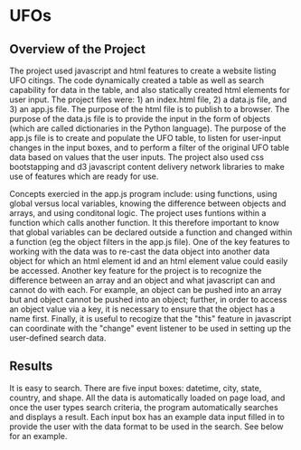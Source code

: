 # UFOs

## Overview of the Project

The project used javascript and html features to create a website listing UFO citings.  The code dynamically created a table as well as search capability for data in the table, and also statically created html elements for user input.  The project files were: 1) an index.html file, 2) a data.js file, and 3) an app.js file.  The purpose of the html file is to publish to a browser. The purpose of the data.js file is to provide the input in the form of objects (which are called dictionaries in the Python language). The purpose of the app.js file is to create and populate the UFO table, to listen for user-input changes in the input boxes, and to perform a filter of the original UFO table data based on values that the user inputs.  The project also used css bootstapping and d3 javascript content delivery network libraries to make use of features which are ready for use.  

Concepts exercied in the app.js program include:  using functions, using global versus local variables, knowing the difference between objects and arrays, and using conditonal logic. The project uses funtions within a function which calls another function.  It this therefore important to know that global variables can be declared outside a function and changed within a function (eg the object filters in the app.js file).  One of the key features to working with the data was to re-cast the data object into another data object for which an html element id and an html element value could easily be accessed.  Another key feature for the project is to recognize the difference between an array and an object and what javascript can and cannot do with each.  For example, an object can be pushed into an array but and object cannot be pushed into an object; further, in order to access an object value via a key, it is necessary to ensure that the object has a name first.  Finally, it is useful to recogize that the "this" feature in javascript can coordinate with the "change" event listener to be used in setting up the user-defined search data.

## Results



It is easy to search.  There are five input boxes:  datetime, city, state, country, and shape.  All the data is automatically loaded on page load, and once the user types search criteria, the program automatically searches and displays a result.  Each input box has an example data input filled in to provide the user with the data format to be used in the search.  See below for an example.

